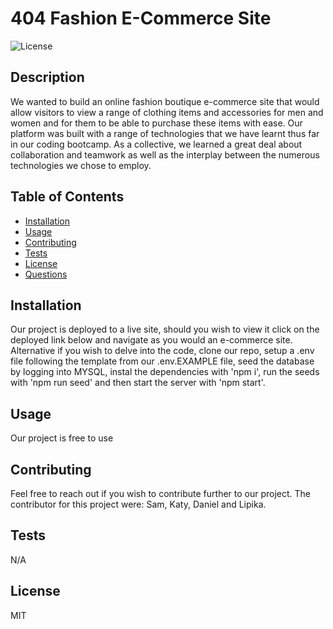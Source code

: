 
# 404 Fashion E-Commerce Site

![License](https://img.shields.io/badge/License-MIT-blue)


## Description

We wanted to build an online fashion boutique e-commerce site that would allow visitors to view a range of clothing items and accessories for men and women and for them to be able to purchase these items with ease. Our platform was built with a range of technologies that we have learnt thus far in our coding bootcamp. As a collective, we learned a great deal about collaboration and teamwork as well as the interplay between the numerous technologies we chose to employ.


## Table of Contents
- [Installation](#Installation)
- [Usage](#Usage)
- [Contributing](#Contributing)
- [Tests](#Tests)
- [License](#License)
- [Questions](#Questions)


## Installation

Our project is deployed to a live site, should you wish to view it click on the deployed link below and navigate as you would an e-commerce site. Alternative if you wish to delve into the code, clone our repo, setup a .env file following the template from our .env.EXAMPLE file, seed the database by logging into MYSQL, instal the dependencies with 'npm i', run the seeds with 'npm run seed' and then start the server with 'npm start'.


## Usage

Our project is free to use


## Contributing

Feel free to reach out if you wish to contribute further to our project. The contributor for this project were: Sam, Katy, Daniel and Lipika.


## Tests

N/A


## License

MIT

